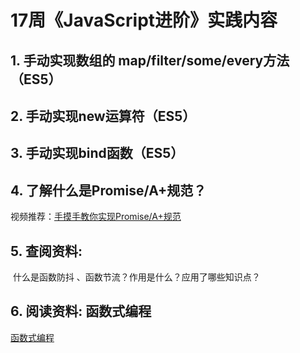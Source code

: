 # 17周《JavaScript进阶》实践内容

## 1. 手动实现数组的 map/filter/some/every方法（ES5）

## 2. 手动实现new运算符（ES5）

## 3. 手动实现bind函数（ES5）

## 4. 了解什么是Promise/A+规范？

视频推荐：[手摸手教你实现Promise/A+规范](https://www.bilibili.com/video/BV1L441157jg?from=search&seid=16752524138905931177)

## 5. 查阅资料:  

​        什么是函数防抖 、函数节流？作用是什么？应用了哪些知识点？

## 6. 阅读资料: 函数式编程

[函数式编程](https://llh911001.gitbooks.io/mostly-adequate-guide-chinese/content/)

